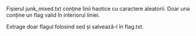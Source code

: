 Fișierul junk_mixed.txt conține linii haotice cu caractere aleatorii. Doar una conține un flag valid în interiorul liniei.

Extrage doar flagul folosind sed și salvează-l în flag.txt. 